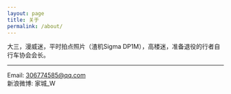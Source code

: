 ```yaml
---
layout: page
title: 关于
permalink: /about/
---
```


大三，漫威迷，平时拍点照片（渣机Sigma DP1M），高楼迷，准备退役的行者自行车协会会长。

<hr/>

Email: 306774585@qq.com <br/>
新浪微博: 家城_W <br/>

<!-- <div class="ds-thread" data-thread-key="about" data-title="关于" data-url="http://wotocheng.com/about/"></div>
多说评论框 end
多说公共JS代码 start (一个网页只需插入一次)
<script type="text/javascript">
var duoshuoQuery = {short_name:"wotojc"};
(function() {
  var ds = document.createElement('script');
  ds.type = 'text/javascript';ds.async = true;
  ds.src = (document.location.protocol == 'https:' ? 'https:' : 'http:') + '//static.duoshuo.com/embed.js';
  ds.charset = 'UTF-8';
  (document.getElementsByTagName('head')[0]
   || document.getElementsByTagName('body')[0]).appendChild(ds);
})();
</script>
 -->
